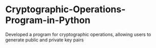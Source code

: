 # Cryptographic-Operations-Program-in-Python
Developed a program for cryptographic operations, allowing users to generate public and private key pairs
